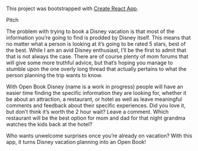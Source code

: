 This project was bootstrapped with [Create React App](https://github.com/facebookincubator/create-react-app).

Pitch

The problem with trying to book a Disney vacation is that most of the information you’re going to find is prodded by Disney itself. This means that no matter what a person is looking at it’s going to be rated 5 stars, best of the best.  While I am an avid Disney enthusiast, I’ll be the first to admit that that is not always the case. There are of course plenty of mom forums that will give some more truthful advice, but that’s hoping you manage to stumble upon the one overly long thread that actually pertains to what the person planning the trip wants to know.

With Open Book Disney (name is a work in progress) people will have an easier time finding the specific information they are looking for, whether it be about an attraction, a restaurant, or hotel as well as leave meaningful comments and feedback about their specific experiences. Did you love it, but don’t think it’s worth the 2 hour wait? Leave a comment. Which restaurant will be the best option for mom and dad for that night grandma watches the kids back at the hotel?

Who wants unwelcome surprises once you’re already on vacation? With this app, it turns Disney vacation planning into an Open Book!
